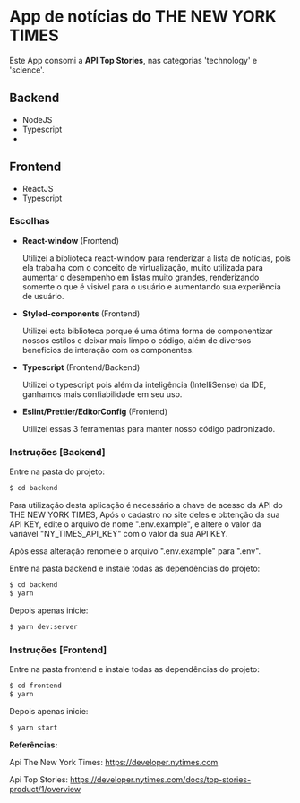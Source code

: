 # App de notícias do THE NEW YORK TIMES 

  Este App consomi a **API Top Stories**, nas categorias 'technology' e 'science'.

## Backend
  - NodeJS
  - Typescript
  - 
## Frontend
  - ReactJS
  - Typescript

### Escolhas

- **React-window** (Frontend)

	Utilizei a biblioteca react-window para renderizar a lista de notícias, pois ela trabalha com o conceito de virtualização, muito utilizada para aumentar o desempenho em listas muito grandes, renderizando somente o que é visível para o usuário e aumentando sua experiência de usuário.


- **Styled-components**  (Frontend)

	Utilizei esta biblioteca porque é uma ótima forma de componentizar nossos estilos e deixar mais limpo o código, além de diversos beneficios de interação com os componentes.


- **Typescript** (Frontend/Backend)

	Utilizei o typescript pois além da inteligência (IntelliSense) da IDE, ganhamos mais confiabilidade em seu uso.


- **Eslint/Prettier/EditorConfig** (Frontend)

	Utilizei essas 3 ferramentas para manter nosso código padronizado.


### Instruções [Backend]

Entre na pasta do projeto:
```sh
$ cd backend
```

Para utilização desta aplicação é necessário a chave de acesso da API do THE NEW YORK TIMES, 
Após o cadastro no site deles e obtenção da sua API KEY,
edite o arquivo de nome ".env.example", e altere o valor da variável "NY_TIMES_API_KEY" com o valor da sua API KEY.


Após essa alteração renomeie o arquivo ".env.example" para ".env".

Entre na pasta backend e instale todas as dependências do projeto:
```sh
$ cd backend
$ yarn  
```
Depois apenas inicie:

```sh
$ yarn dev:server
```

### Instruções [Frontend]
Entre na pasta frontend e instale todas as dependências do projeto:
```sh
$ cd frontend
$ yarn  
```

Depois apenas inicie:

```sh
$ yarn start
```

**Referências:**

Api The New York Times: https://developer.nytimes.com

Api Top Stories: https://developer.nytimes.com/docs/top-stories-product/1/overview